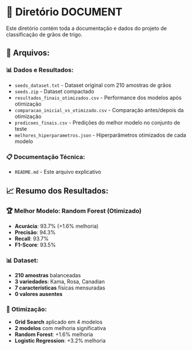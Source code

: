 # 📂 Diretório DOCUMENT

Este diretório contém toda a documentação e dados do projeto de classificação de grãos de trigo.

## 📁 Arquivos:

### 📊 Dados e Resultados:
- `seeds_dataset.txt` - Dataset original com 210 amostras de grãos
- `seeds.zip` - Dataset compactado
- `resultados_finais_otimizados.csv` - Performance dos modelos após otimização
- `comparacao_inicial_vs_otimizado.csv` - Comparação antes/depois da otimização
- `predicoes_finais.csv` - Predições do melhor modelo no conjunto de teste
- `melhores_hiperparametros.json` - Hiperparâmetros otimizados de cada modelo

### 📋 Documentação Técnica:
- `README.md` - Este arquivo explicativo

## 📈 Resumo dos Resultados:

### 🏆 Melhor Modelo: Random Forest (Otimizado)
- **Acurácia**: 93.7% (+1.6% melhoria)
- **Precisão**: 94.3%
- **Recall**: 93.7%
- **F1-Score**: 93.5%

### 📊 Dataset:
- **210 amostras** balanceadas
- **3 variedades**: Kama, Rosa, Canadian
- **7 características** físicas mensuradas
- **0 valores ausentes**

### 🔧 Otimização:
- **Grid Search** aplicado em 4 modelos
- **2 modelos** com melhoria significativa
- **Random Forest**: +1.6% melhoria
- **Logistic Regression**: +3.2% melhoria 